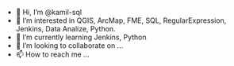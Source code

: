 - 👋 Hi, I’m @kamil-sql
- 👀 I’m interested in QGIS, ArcMap, FME, SQL, RegularExpression, Jenkins, Data Analize, Python.
- 🌱 I’m currently learning Jenkins, Python
- 💞️ I’m looking to collaborate on ...
- 📫 How to reach me ...

<!---
kamil-sql/kamil-sql is a ✨ special ✨ repository because its `README.md` (this file) appears on your GitHub profile.
You can click the Preview link to take a look at your changes.
--->
